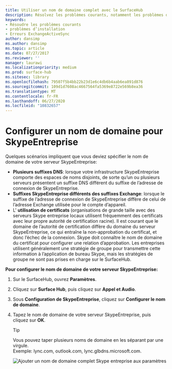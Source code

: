 ```yaml
---
title: Utiliser un nom de domaine complet avec le SurfaceHub
description: Résolvez les problèmes courants, notamment les problèmes d’installation et les erreurs ExchangeActiveSync.
keywords:
- Résoudre les problèmes courants
- problèmes d’installation
- Erreurs ExchangeActiveSync
author: dansimp
ms.author: dansimp
ms.topic: article
ms.date: 07/27/2017
ms.reviewer: ''
manager: laurawi
ms.localizationpriority: medium
ms.prod: surface-hub
ms.sitesec: library
ms.openlocfilehash: 79507f5b4bb22b23d1e6c4db6b4aab6ea891d876
ms.sourcegitcommit: 109d1d7608ac4667564fa5369e8722e569b8ea36
ms.translationtype: MT
ms.contentlocale: fr-FR
ms.lasthandoff: 06/27/2020
ms.locfileid: "10832657"
---
```

# Configurer un nom de domaine pour SkypeEntreprise

Quelques scénarios impliquent que vous deviez spécifier le nom de domaine de votre serveur SkypeEntreprise:
- **Plusieurs suffixes DNS**: lorsque votre infrastructure SkypeEntreprise comporte des espaces de noms disjoints, de sorte qu’un ou plusieurs serveurs présentent un suffixe DNS différent du suffixe de l’adresse de connexion de SkypeEntreprise.  
- **Suffixes SkypeEntreprise différents des suffixes Exchange**: lorsque le suffixe de l’adresse de connexion de SkypeEntreprise diffère de celui de l’adresse Exchange utilisée pour le compte d’appareil.
- L' **utilisation de certificats** (organisations de grande taille avec des serveurs Skype entreprise locaux utilisent fréquemment des certificats avec leur propre autorité de certification racine). Il est courant que le domaine de l’autorité de certification diffère du domaine du serveur SkypeEntreprise, ce qui entraîne la non-approbation du certificat, et donc l’échec de la connexion.  Skype doit connaître le nom de domaine du certificat pour configurer une relation d’approbation. Les entreprises utilisent généralement une stratégie de groupe pour transmettre cette information à l’application de bureau Skype, mais les stratégies de groupe ne sont pas prises en charge sur le SurfaceHub.

**Pour configurer le nom de domaine de votre serveur SkypeEntreprise:**</br>
1. Sur le SurfaceHub, ouvrez **Paramètres**.
2. Cliquez sur **Surface Hub**, puis cliquez sur **Appel et Audio**. 
3. Sous **Configuration de SkypeEntreprise**, cliquez sur **Configurer le nom de domaine**. 
4. Tapez le nom de domaine de votre serveur SkypeEntreprise, puis cliquez sur **OK**. 
   > [!TIP]
   > Vous pouvez taper plusieurs noms de domaine en les séparant par une virgule. <br> Exemple: lync.com, outlook.com, lync.glbdns.microsoft.com.

    ![Ajouter un nom de domaine complet Skype entreprise aux paramètres](images/system-settings-add-fqdn.png)
